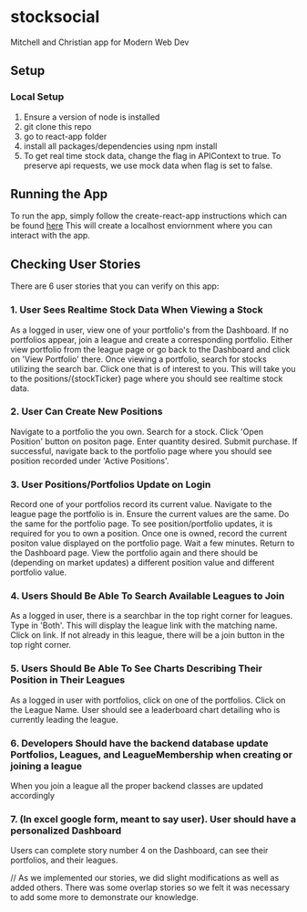 # stocksocial
Mitchell and Christian app for Modern Web Dev

## Setup
### Local Setup
1) Ensure a version of node is installed
2) git clone this repo
3) go to react-app folder
4) install all packages/dependencies using npm install
5) To get real time stock data, change the flag in APIContext to true. To preserve api requests, we use mock data when flag is set to false.

## Running the App
To run the app, simply follow the create-react-app instructions which can be found [here](https://github.com/cmille47/stocksocial/blob/main/react-app/README.md)
This will create a localhost enviornment where you can interact with the app. 

## Checking User Stories
There are 6 user stories that you can verify on this app: 

### 1. User Sees Realtime Stock Data When Viewing a Stock
As a logged in user, view one of your portfolio's from the Dashboard. If no portfolios appear, join a league and create a corresponding portfolio. Either view portfolio from the league page or go back to the Dashboard and click on 'View Portfolio' there. Once viewing a portfolio, search for stocks utilizing the search bar. Click one that is of interest to you. This will take you to the positions/{stockTicker} page where you should see realtime stock data.

### 2. User Can Create New Positions
Navigate to a portfolio the you own. Search for a stock. Click 'Open Position' button on positon page. Enter quantity desired. Submit purchase. If successful, navigate back to the portfolio page where you should see position recorded under 'Active Positions'.  

### 3. User Positions/Portfolios Update on Login
Record one of your portfolios record its current value. Navigate to the league page the portfolio is in. Ensure the current values are the same. Do the same for the portfolio page. To see position/portfolio updates, it is required for you to own a position. Once one is owned, record the current positon value displayed on the portfolio page. Wait a few minutes. Return to the Dashboard page. View the portfolio again and there should be (depending on market updates) a different position value
and different portfolio value. 

### 4. Users Should Be Able To Search Available Leagues to Join
As a logged in user, there is a searchbar in the top right corner for leagues. Type in 'Both'. This will display the league link with the matching name. Click on link. If not already in this league, there will be a join button in the top right corner.

### 5. Users Should Be Able To See Charts Describing Their Position in Their Leagues
As a logged in user with portfolios, click on one of the portfolios. Click on the League Name. User should see a leaderboard chart detailing who is currently leading the league.

### 6. Developers Should have the backend database update Portfolios, Leagues, and LeagueMembership when creating or joining a league
When you join a league all the proper backend classes are updated accordingly

### 7. (In excel google form, meant to say user). User should have a personalized Dashboard
Users can complete story number 4 on the Dashboard, can see their portfolios, and their leagues.

// As we implemented our stories, we did slight modifications as well as added others. There was some overlap stories so we felt it was necessary to add some more to demonstrate our knowledge.

